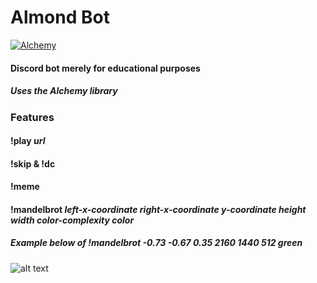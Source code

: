 # Almond Bot

[![Alchemy](https://img.shields.io/badge/alchemy-0.6.0-A56FBD.svg)](https://github.com/cronokirby/alchemy)

#### Discord bot merely for educational purposes

##### Uses the Alchemy library


### Features

#### !play *url*
#### !skip & !dc
#### !meme
#### !mandelbrot *left-x-coordinate* *right-x-coordinate* *y-coordinate* *height* *width* *color-complexity* *color*
##### Example below of !mandelbrot -0.73 -0.67 0.35 2160 1440 512 green
![alt text](https://i.imgur.com/5CXFHWb.png)
